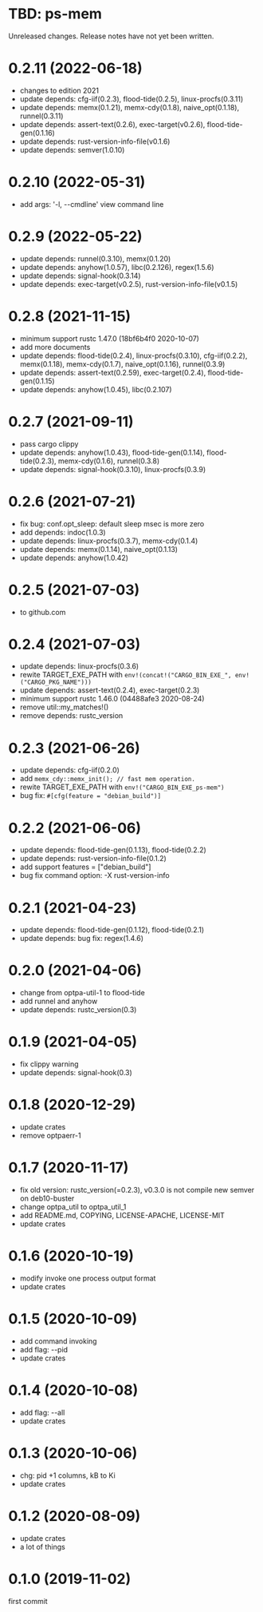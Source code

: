TBD: ps-mem
===
Unreleased changes. Release notes have not yet been written.

0.2.11 (2022-06-18)
=====

* changes to edition 2021
* update depends: cfg-iif(0.2.3), flood-tide(0.2.5), linux-procfs(0.3.11)
* update depends: memx(0.1.21), memx-cdy(0.1.8), naive_opt(0.1.18), runnel(0.3.11)
* update depends: assert-text(0.2.6), exec-target(v0.2.6), flood-tide-gen(0.1.16)
* update depends: rust-version-info-file(v0.1.6)
* update depends: semver(1.0.10)

0.2.10 (2022-05-31)
=====

* add args: '-l, --cmdline' view command line

0.2.9 (2022-05-22)
=====

* update depends: runnel(0.3.10), memx(0.1.20)
* update depends: anyhow(1.0.57), libc(0.2.126), regex(1.5.6)
* update depends: signal-hook(0.3.14)
* update depends: exec-target(v0.2.5), rust-version-info-file(v0.1.5)

0.2.8 (2021-11-15)
=====

* minimum support rustc 1.47.0 (18bf6b4f0 2020-10-07)
* add more documents
* update depends: flood-tide(0.2.4), linux-procfs(0.3.10), cfg-iif(0.2.2), memx(0.1.18), memx-cdy(0.1.7), naive_opt(0.1.16), runnel(0.3.9)
* update depends: assert-text(0.2.59), exec-target(0.2.4), flood-tide-gen(0.1.15)
* update depends: anyhow(1.0.45), libc(0.2.107)

0.2.7 (2021-09-11)
=====

* pass cargo clippy
* update depends: anyhow(1.0.43), flood-tide-gen(0.1.14), flood-tide(0.2.3), memx-cdy(0.1.6), runnel(0.3.8)
* update depends: signal-hook(0.3.10), linux-procfs(0.3.9)

0.2.6 (2021-07-21)
=====

* fix bug: conf.opt_sleep: default sleep msec is more zero
* add depends: indoc(1.0.3)
* update depends: linux-procfs(0.3.7), memx-cdy(0.1.4)
* update depends: memx(0.1.14), naive_opt(0.1.13)
* update depends: anyhow(1.0.42)

0.2.5 (2021-07-03)
=====

* to github.com

0.2.4 (2021-07-03)
=====

* update depends: linux-procfs(0.3.6)
* rewite TARGET_EXE_PATH with `env!(concat!("CARGO_BIN_EXE_", env!("CARGO_PKG_NAME")))`
* update depends: assert-text(0.2.4), exec-target(0.2.3)
* minimum support rustc 1.46.0 (04488afe3 2020-08-24)
* remove util::my_matches!()
* remove depends: rustc_version

0.2.3 (2021-06-26)
=====

* update depends: cfg-iif(0.2.0)
* add `memx_cdy::memx_init(); // fast mem operation.`
* rewite TARGET_EXE_PATH with `env!("CARGO_BIN_EXE_ps-mem")`
* bug fix: `#[cfg(feature = "debian_build")]`

0.2.2 (2021-06-06)
=====

* update depends: flood-tide-gen(0.1.13), flood-tide(0.2.2)
* update depends: rust-version-info-file(0.1.2)
* add support features = \["debian_build"\]
* bug fix command option: -X rust-version-info

0.2.1 (2021-04-23)
=====

* update depends: flood-tide-gen(0.1.12), flood-tide(0.2.1)
* update depends: bug fix: regex(1.4.6)

0.2.0 (2021-04-06)
=====

* change from optpa-util-1 to flood-tide
* add runnel and anyhow
* update depends: rustc_version(0.3)

0.1.9 (2021-04-05)
=====

* fix clippy warning
* update depends: signal-hook(0.3)

0.1.8 (2020-12-29)
=====

* update crates
* remove optpaerr-1

0.1.7 (2020-11-17)
=====

* fix old version: rustc_version(=0.2.3), v0.3.0 is not compile new semver on deb10-buster
* change optpa_util to optpa_util_1
* add README.md, COPYING, LICENSE-APACHE, LICENSE-MIT
* update crates

0.1.6 (2020-10-19)
=====

* modify invoke one process output format
* update crates

0.1.5 (2020-10-09)
=====

* add command invoking
* add flag: --pid
* update crates

0.1.4 (2020-10-08)
=====

* add flag: --all
* update crates

0.1.3 (2020-10-06)
=====

* chg: pid +1 columns, kB to Ki
* update crates

0.1.2 (2020-08-09)
=====

* update crates
* a lot of things

0.1.0 (2019-11-02)
=====
first commit
